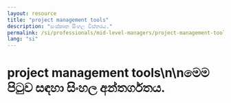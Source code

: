```yaml
---
layout: resource
title: "project management tools"
description: "සංස්කෘත සිංහල විස්තරය."
permalink: /si/professionals/mid-level-managers/project-management-tools/
lang: "si"
---
```


# project management tools\n\nමෙම පිටුව සඳහා සිංහල අන්තර්ගතය.
